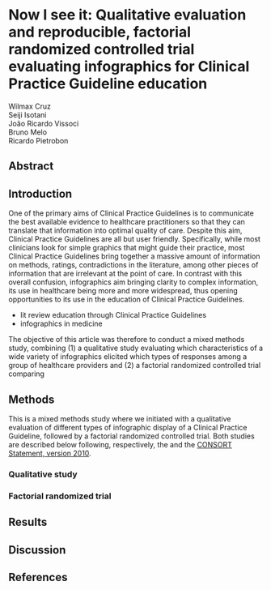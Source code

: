 # Now I see it: Qualitative evaluation and reproducible, factorial randomized controlled trial evaluating infographics for Clinical Practice Guideline education

Wilmax Cruz  
Seiji Isotani  
João Ricardo Vissoci  
Bruno Melo  
Ricardo Pietrobon  

## Abstract

## Introduction

One of the primary aims of Clinical Practice Guidelines is to communicate the best available evidence to healthcare practitioners so that they can translate that information into optimal quality of care. <!-- ref -->Despite this aim, Clinical Practice Guidelines are all but user friendly. Specifically, while most clinicians look for simple graphics that might guide their practice, most Clinical Practice Guidelines bring together a massive amount of information on methods, ratings, contradictions in the literature, among other pieces of information that are irrelevant at the point of care. In contrast with this overall confusion, infographics aim bringing clarity to complex information, its use in healthcare being more and more widespread<!-- ref -->, thus opening opportunities to its use in the education of Clinical Practice Guidelines.

* lit review education through Clinical Practice Guidelines
* infographics in medicine

The objective of this article was therefore to conduct a mixed methods study, combining (1) a qualitative study  evaluating which characteristics of a wide variety of infographics elicited which types of responses among a group of healthcare providers and (2) a factorial randomized controlled trial comparing <!-- will not describe the intervention since it will be defined through the qualitative evaluation -->



## Methods

This is a mixed methods study where we initiated with a qualitative evaluation of different types of infographic display of a Clinical Practice Guideline, followed by a factorial randomized controlled trial. Both studies are described below following, respectively, the <!-- ref --> and the [CONSORT Statement, version 2010]().

### Qualitative study

<!-- insert reporting guideline -->

<!-- semiautomatic, number nodes, cores, hierarquia, check graphical design principles, check infographic kindle, static vs dynamic, cost-effectiveness, check tools i sent wil graphfviz omnigraffle , https://github.com/dhotson/springy , web designer, html/css to pdf converter, pdf as control group-->

### Factorial randomized trial

<!-- insert text from 3d grant  -->

## Results


## Discussion


## References

